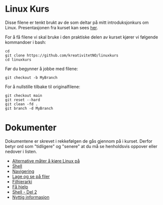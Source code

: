 # Linux Kurs

Disse filene er tenkt brukt av de som deltar på mitt introduksjonkurs om Linux. Presentasjonen fra kurset kan sees [her](Presentasjon.pdf).

For å få filene vi skal bruke i den praktiske delen av kurset kjører vi følgende kommandoer i bash:

    cd
    git clone https://github.com/kreativitetNO/linuxkurs
    cd linuxkurs

Før du begynner å jobbe med filene:

    git checkout -b MyBranch

For å nullstille tilbake til originalfilene:

    git checkout main
    git reset --hard
    git clean -fd .
    git branch -d MyBranch

# Dokumenter

Dokumentene er skrevet i rekkefølgen de gås gjennom på i kurset. Derfor betyr ord som "tidligere" og "senere" at du må se henholdsvis oppover eller nedover i listen.

- [Alternative måter å kjøre Linux på](Dokumenter/KjoereLinux.MD)
- [Shell](Dokumenter/Shell.MD)
- [Navigering](Dokumenter/Navigering.MD)
- [Lage og se på filer](Dokumenter/LageFiler.MD)
- [Filhierarki](Dokumenter/FilHierarki.MD)
- [Få hjelp](Dokumenter/Hjelp.MD)
- [Shell - Del 2](Dokumenter/Shell2.MD)
- [Nyttig informasjon](NyttigInfo.MD)
